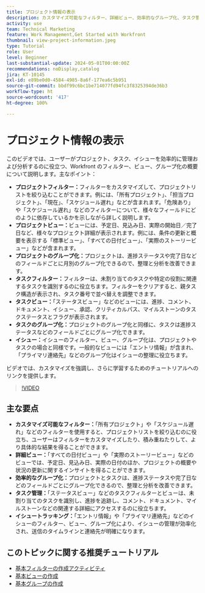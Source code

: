 ```yaml
---
title: プロジェクト情報の表示
description: カスタマイズ可能なフィルター、詳細ビュー、効率的なグループ化、タスク管理ツール、イシュートラッキング機能を使用してプロジェクトワークフローを効率化し、組織化と明確性を強化します。
activity: use
team: Technical Marketing
feature: Work Management,Get Started with Workfront
thumbnail: view-project-information.jpeg
type: Tutorial
role: User
level: Beginner
last-substantial-update: 2024-05-01T00:00:00Z
recommendations: noDisplay,catalog
jira: KT-10145
exl-id: e89be0d0-4584-4985-8a6f-177ea6c5b951
source-git-commit: bbdf99c6bc1be714077fd94fc3f8325394de36b3
workflow-type: ht
source-wordcount: '417'
ht-degree: 100%

---
```


# プロジェクト情報の表示

このビデオでは、ユーザーがプロジェクト、タスク、イシューを効率的に管理および分析するのに役立つ、Workfront のフィルター、ビュー、グループ化の概要について説明します。主なポイント：

* **プロジェクトフィルター：**&#x200B;フィルターをカスタマイズして、プロジェクトリストを絞り込むことができます。例には、「所有プロジェクト」、「担当プロジェクト」、「現在」、「スケジュール遅れ」などが含まれます。「危険あり」や「スケジュール遅れ」などのフィルターについて、様々なフィールドにどのように依存しているかを示しながら詳しく説明します。
* **プロジェクトビュー：**&#x200B;ビューには、予定日、見込み日、実際の開始日／完了日など、様々なプロジェクト詳細が表示されます。例には、条件の更新と概要を表示する「標準ビュー」、「すべての日付ビュー」、「実際のストーリービュー」などが含まれます。
* **プロジェクトのグループ化：**&#x200B;プロジェクトは、進捗ステータスや完了日などのフィールドごとに月別のグループ化できるので、整理と分析を改善できます。
* **タスクフィルター：**&#x200B;フィルターは、未割り当てのタスクや特定の役割に関連するタスクを識別するのに役立ちます。フィルターをクリアすると、親タスク構造が表示され、タスク番号で並べ替えを調整できます。
* **タスクビュー：**「ステータスビュー」などのビューには、進捗、コメント、ドキュメント、イシュー、承認、クリティカルパス、マイルストーンのタスクステータスとフラグが表示されます。
* **タスクのグループ化：**&#x200B;プロジェクトのグループ化と同様に、タスクは進捗ステータスなどのフィールドごとにグループ化できます。
* **イシュー：**&#x200B;イシューのフィルター、ビュー、グループ化は、プロジェクトやタスクの場合と同様です。一般的なビューには「エントリ情報」が含まれ、「プライマリ連絡先」などのグループ化はイシューの整理に役立ちます。

ビデオでは、カスタマイズを強調し、さらに学習するためのチュートリアルへのリンクを提供します。

>[!VIDEO](https://video.tv.adobe.com/v/3428815/?quality=12&learn=on&enablevpops=1)

## 主な要点

* **カスタマイズ可能なフィルター：**「所有プロジェクト」や「スケジュール遅れ」などのフィルターを使用すると、プロジェクトリストを絞り込むのに役立ち、ユーザーはフィルターをカスタマイズしたり、積み重ねたりして、より具体的な結果を得ることができます。
* **詳細ビュー：**「すべての日付ビュー」や「実際のストーリービュー」などのビューでは、予定日、見込み日、実際の日付のほか、プロジェクトの概要や状況の更新に関するインサイトを得ることができます。
* **効率的なグループ化：**&#x200B;プロジェクトとタスクは、進捗ステータスや完了日などのフィールドごとにグループ化できるので、整理と分析を改善できます。
* **タスク管理：**「ステータスビュー」などのタスクフィルターとビューは、未割り当てのタスクを識別し、進捗を追跡し、コメント、ドキュメント、マイルストーンなどの関連する詳細にアクセスするのに役立ちます。
* **イシュートラッキング：**「エントリ情報」や「プライマリ連絡先」などのイシューのフィルター、ビュー、グループ化により、イシューの管理が効率化され、送信のタイムラインと連絡先が明確になります。




## このトピックに関する推奨チュートリアル

* [基本フィルターの作成アクティビティ](/help/reporting/basic-reporting/create-a-basic-filter-activity.md)
* [基本ビューの作成](/help/reporting/basic-reporting/create-a-basic-view.md)
* [基本グループの作成](/help/reporting/basic-reporting/create-a-basic-grouping.md)

